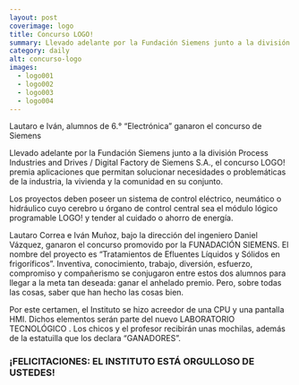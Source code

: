 ```yaml
---
layout: post
coverimage: logo
title: Concurso LOGO!
summary: Llevado adelante por la Fundación Siemens junto a la división Process Industries and Drives / Digital Factory de Siemens S.A., el concurso LOGO! premia aplicaciones que permitan solucionar necesidades o problemáticas de la industria, la vivienda y la comunidad en su conjunto.
category: daily
alt: concurso-logo
images:
  - logo001
  - logo002
  - logo003
  - logo004
---
```


Lautaro e Iván, alumnos de 6.° “Electrónica” ganaron el concurso de Siemens

Llevado adelante por la Fundación Siemens junto a la división Process Industries and Drives / Digital Factory de Siemens S.A., el concurso LOGO! premia aplicaciones que permitan solucionar necesidades o problemáticas de la industria, la vivienda y la comunidad en su conjunto.

Los proyectos deben poseer un sistema de control eléctrico, neumático o hidráulico cuyo cerebro u órgano de control central sea el módulo lógico programable LOGO! y tender al cuidado o ahorro de energía.

Lautaro Correa e Iván Muñoz, bajo la dirección del ingeniero Daniel Vázquez, ganaron el concurso promovido por la FUNADACIÓN SIEMENS.
El nombre del proyecto es “Tratamientos de Efluentes Líquidos y Sólidos en frigoríficos”. Inventiva, conocimiento, trabajo, diversión, esfuerzo, compromiso y compañerismo se conjugaron entre estos dos alumnos para llegar a la meta tan deseada: ganar el anhelado premio. Pero, sobre todas las cosas, saber que han hecho las cosas bien.

Por este certamen, el Instituto se hizo acreedor de una CPU y una pantalla HMI. Dichos elementos serán parte del nuevo LABORATORIO TECNOLÓGICO . Los chicos y el profesor recibirán unas mochilas, además de la estatuilla que los declara “GANADORES”.

### ¡FELICITACIONES: EL INSTITUTO ESTÁ ORGULLOSO DE USTEDES!
